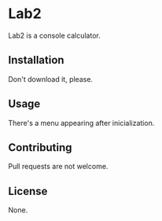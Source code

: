 # Lab2
Lab2 is a console calculator.
## Installation
Don't download it, please.
## Usage
There's a menu appearing after inicialization.
## Contributing
Pull requests are not welcome.
## License
None.
